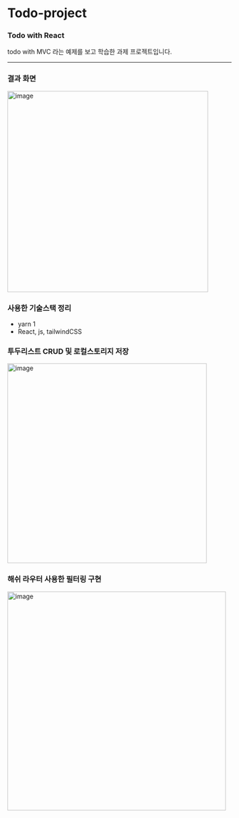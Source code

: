 # Todo-project

### Todo with React
todo with MVC 라는 예제를 보고 학습한 과제 프로젝트입니다. 

----

### 결과 화면
<img width="451" alt="image" src="https://github.com/spolice0324/Todo-project/assets/82880442/2b484270-68bb-4508-83b6-6acaf5e07e56">


### 사용한 기술스택 정리

- yarn 1
- React, js, tailwindCSS

### 투두리스트 CRUD 및 로컬스토리지 저장 
<img width="448" alt="image" src="https://github.com/spolice0324/Todo-project/assets/82880442/ab40c736-6deb-4fdb-9bee-b626ce98e4a8">


### 해쉬 라우터 사용한 필터링 구현

<img width="491" alt="image" src="https://github.com/spolice0324/Todo-project/assets/82880442/00590556-e36c-479b-9d19-ac279139d315">
